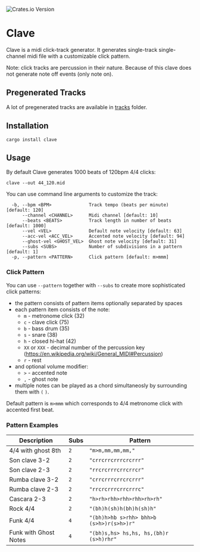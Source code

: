 ![Crates.io Version](https://img.shields.io/crates/v/clave)

# Clave

Clave is a midi click-track generator. 
It generates single-track single-channel midi file
with a customizable click pattern.

Note: click tracks are percussion in their nature. 
Because of this clave does not generate note off events
(only note on).

## Pregenerated Tracks

A lot of pregenerated tracks are available
in [tracks](https://github.com/mikea/clave/tree/master/tracks) folder.

## Installation

`cargo install clave`

## Usage

By default Clave generates 1000 beats of 120bpm 4/4 clicks:

```
clave --out 44_120.mid
```

You can use command line arguments to customize the track:

```
  -b, --bpm <BPM>              Track tempo (beats per minute) [default: 120]
      --channel <CHANNEL>      Midi channel [default: 10]
      --beats <BEATS>          Track length in number of beats [default: 1000]
      --vel <VEL>              Default note velocity [default: 63]
      --acc-vel <ACC_VEL>      Accented note velocity [default: 94]
      --ghost-vel <GHOST_VEL>  Ghost note velocity [default: 31]
      --subs <SUBS>            Number of subdivisions in a pattern [default: 1]
  -p, --pattern <PATTERN>      Click pattern [default: m>mmm]
```

### Click Pattern

You can use `--pattern` together with `--subs` to create
more sophisticated click patterns:

- the pattern consists of pattern items optionally separated by spaces
- each pattern item consists of the note:
    - `m` - metronome click (32)
    - `c` - clave click (75)
    - `b` - bass drum (35)
    - `s` - snare (38)
    - `h` - closed hi-hat (42)
    - `XX` or `XXX` - decimal number of the percussion key (https://en.wikipedia.org/wiki/General_MIDI#Percussion)
    - `r` - rest
- and optional volume modifier:
    - `>` - accented note
    - `,` - ghost note
- multiple notes can be played as a chord simultaneosly by surrounding them with `(` `)`.

Default pattern is `m>mmm` which corresponds to 4/4
metronome click with accented first beat.

### Pattern Examples

| Description | Subs | Pattern
|---|---|--|
|4/4 with ghost 8th| `2` | `"m>m,mm,mm,mm,"`
|Son clave 3-2| `2` | `"crrcrrcrrrcrcrrr"`
|Son clave 2-3|  `2` | `"rrcrcrrrcrrcrrcr"`
|Rumba clave 3-2| `2` | `"crrcrrrcrrcrcrrr"`
|Rumba clave 2-3| `2` | `"rrcrcrrrcrrcrrrc"`
|Cascara 2-3| `2` | `"h>rh>rhh>rhh>rhh>rh>rh"`
|Rock 4/4| `2` | `"(bh)h(sh)h(bh)h(sh)h"`
|Funk 4/4| `4` | `"(bh)h>hb s>rhh> bhh>b (s>h>)r(s>h>)r"`
|Funk with Ghost Notes| `4` | `"(bh)s,hs> hs,hs, hs,(bh)r (s>h)rhr"`
